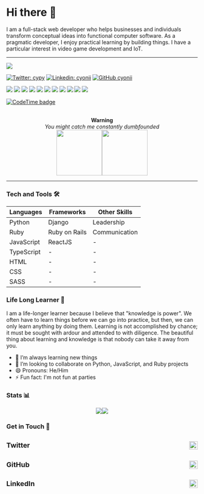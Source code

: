 # Hi there :wave:

I am a full-stack web developer who helps businesses and individuals transform conceptual ideas into functional computer software. As a pragmatic developer, I enjoy practical learning by building things. I have a particular interest in video game development and IoT.

---

![](https://komarev.com/ghpvc/?username=cyonii)

[![Twitter: __cypy__](https://img.shields.io/twitter/follow/__cypy__?style=social)](https://twitter.com/__cypy__)
[![Linkedin: cyonii](https://img.shields.io/badge/-cyonii-blue?style=flat-square&logo=Linkedin&logoColor=white&link=https://www.linkedin.com/in/cyonii/)](https://www.linkedin.com/in/cyonii/)
[![GitHub cyonii](https://img.shields.io/github/followers/cyonii?label=follow&style=social)](https://github.com/cyonii)

![](https://img.shields.io/badge/Python-3776AB?style=for-the-badge&logo=python&logoColor=white)
![](https://img.shields.io/badge/JavaScript-F7DF1E?style=for-the-badge&logo=JavaScript&logoColor=black)
![](https://img.shields.io/badge/TypeScript-007ACC?style=for-the-badge&logo=TypeScript&logoColor=white)
![](https://img.shields.io/badge/Ruby-CC342D?style=for-the-badge&logo=ruby&logoColor=white)
![](https://img.shields.io/badge/Node.js-43853D?style=for-the-badge&logo=node.js&logoColor=white)
![](https://img.shields.io/badge/Sass-CC6699?style=for-the-badge&logo=sass&logoColor=white)
![](https://img.shields.io/badge/React-20232A?style=for-the-badge&logo=react&logoColor=61DAFB)
![](https://img.shields.io/badge/Bootstrap-563D7C?style=for-the-badge&logo=bootstrap&logoColor=white)
![](https://img.shields.io/badge/Redux-593D88?style=for-the-badge&logo=redux&logoColor=white)
![](https://img.shields.io/badge/Django-092E20?style=for-the-badge&logo=django&logoColor=white)
![](https://img.shields.io/badge/Ruby_on_Rails-CC0000?style=for-the-badge&logo=ruby-on-rails&logoColor=white)

[![CodeTime badge](https://img.shields.io/endpoint?style=social&url=https%3A%2F%2Fapi.codetime.dev%2Fshield%3Fid%3D17799%26project%3D%26in%3D0)](https://codetime.dev)

<p align="center">
  <br/> <b>Warning</b> <br/>
  <i>You might catch me constantly dumbfounded</i> <br>
  <img src="images/cy-dumbfounded.png" width="120"><img src="images/cy-dumbfounded.png" width="120">
</p>

---

### Tech and Tools 🛠

| Languages  | Frameworks    | Other Skills  |
| ---------- | ------------- | ------------- |
| Python     | Django        | Leadership    |
| Ruby       | Ruby on Rails | Communication |
| JavaScript | ReactJS       | -             |
| TypeScript | -             | -             |
| HTML       | -             | -             |
| CSS        | -             | -             |
| SASS       | -             | -             |

### Life Long Learner 🌱

I am a life-longer learner because I believe that "knowledge is power". We often have to learn things before we can go into practice, but then, we can only learn anything by doing them. Learning is not accomplished by chance; it must be sought with ardour and attended to with diligence. The beautiful thing about learning and knowledge is that nobody can take it away from you.

- 🌱 I’m always learning new things
- 👯 I’m looking to collaborate on Python, JavaScript, and Ruby projects
- 😄 Pronouns: He/Him
- ⚡ Fun fact: I'm not fun at parties
  <!-- - 🤔 I’m looking for help with ... -->
  <!-- - 💬 Ask me about ... -->
  <!-- - 📫 How to reach me: ... -->

### Stats 📊

<p align="center">
  <img src="https://github-readme-stats.vercel.app/api?username=cyonii&count_private=true&show_icons=true&theme=vue-dark&hide_border=true"><img src="https://github-readme-stats.vercel.app/api/top-langs/?username=cyonii&theme=vue-dark&langs_count=10&hide_border=true&layout=compact">
</p>

### Get in Touch 📨

## <a href="https://twitter.com/theOnuoha" style="text-decoration:none !important" target="_blank" rel="nofollow"><img align="right" alt="CY's Twitter" width="22px" src="https://cdn.jsdelivr.net/npm/simple-icons@v3/icons/twitter.svg"/><b style="display:flex; font-size: 18px">Twitter</b></a>

## <a href="https://www.linkedin.com/in/cyonii" style="text-decoration:none !important" target="_blank" rel="nofollow"><img align="right" alt="CY's LinkdeIn" width="22px" src="https://cdn.jsdelivr.net/npm/simple-icons@v3/icons/linkedin.svg" /><b style="display:flex; font-size: 18px">GitHub</b></a>

## <a href="https://www.github.com/cyonii" style="text-decoration:none !important" target="_blank" rel="nofollow"><img align="right" alt="CY's GitHub" width="22px" src="https://cdn.jsdelivr.net/npm/simple-icons@v3/icons/github.svg" /><b style="display:flex; font-size: 18px">LinkedIn</b></a>
